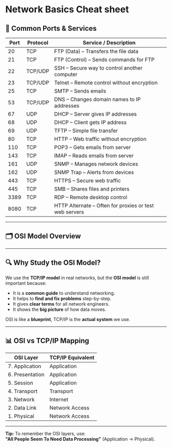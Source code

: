 # Network Basics Cheat sheet

## 📌 Common Ports & Services

| Port | Protocol | Service / Description |
|------|----------|------------------------|
| 20   | TCP      | FTP (Data) – Transfers the file data |
| 21   | TCP      | FTP (Control) – Sends commands for FTP |
| 22   | TCP/UDP  | SSH – Secure way to control another computer |
| 23   | TCP/UDP  | Telnet – Remote control without encryption |
| 25   | TCP      | SMTP – Sends emails |
| 53   | TCP/UDP  | DNS – Changes domain names to IP addresses |
| 67   | UDP      | DHCP – Server gives IP addresses |
| 68   | UDP      | DHCP – Client gets IP address |
| 69   | UDP      | TFTP – Simple file transfer |
| 80   | TCP      | HTTP – Web traffic without encryption |
| 110  | TCP      | POP3 – Gets emails from server |
| 143  | TCP      | IMAP – Reads emails from server |
| 161  | UDP      | SNMP – Manages network devices |
| 162  | UDP      | SNMP Trap – Alerts from devices |
| 443  | TCP      | HTTPS – Secure web traffic |
| 445  | TCP      | SMB – Shares files and printers |
| 3389 | TCP      | RDP – Remote desktop control |
| 8080 | TCP      | HTTP Alternate – Often for proxies or test web servers |

---

## 🗂 OSI Model Overview



---

## 🔍 Why Study the OSI Model?

We use the **TCP/IP model** in real networks, but the **OSI model** is still important because:

- It is a **common guide** to understand networking.
- It helps to **find and fix problems** step-by-step.
- It gives **clear terms** for all network engineers.
- It shows the **big picture** of how data moves.

OSI is like a **blueprint**, TCP/IP is the **actual system** we use.

---

## 📊 OSI vs TCP/IP Mapping

| OSI Layer               | TCP/IP Equivalent |
|-------------------------|-------------------|
| 7. Application          | Application       |
| 6. Presentation         | Application       |
| 5. Session              | Application       |
| 4. Transport            | Transport         |
| 3. Network              | Internet          |
| 2. Data Link            | Network Access    |
| 1. Physical             | Network Access    |

---
**Tip:** To remember the OSI layers, use:  
**"All People Seem To Need Data Processing"** (Application → Physical).

